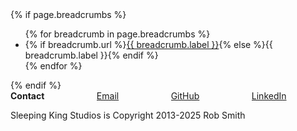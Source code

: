 <footer>
  {% if page.breadcrumbs %}
  <div class="section">
    <div class="container is-max-{{include.max-width}}">
      <nav class="breadcrumb" aria-label="breadcrumbs">
        <ul>
          {% for breadcrumb in page.breadcrumbs %}
            <li>{% if breadcrumb.url %}<a href="{{site.baseurl}}{{breadcrumb.url}}">{{ breadcrumb.label }}</a>{% else %}{{ breadcrumb.label }}{% endif %}</li>
          {% endfor %}
        </ul>
      </nav>
    </div>
  </div>
  {% endif %}

  <div class="footer">
    <div class="container is-max-{{include.max-width}}">
      <div class="columns has-text-centered is-size-5 mb-5">
        <div class="column">
          <strong>Contact</strong>
        </div>
        <div class="column">
          <a href="mailto:rob.smith@sleepingkingstudios.com" target="_blank">
            <span class="icon-text">
              <span class="icon is-medium">
                <i class="fa-solid fa-envelope"></i>
              </span>
            </span>
            Email
          </a>
        </div>
        <div class="column">
          <a href="https://github.com/sleepingkingstudios/" target="_blank">
            <span class="icon-text">
              <span class="icon is-medium">
                <i class="fa-brands fa-github"></i>
              </span>
            </span>
            GitHub
          </a>
        </div>
        <div class="column">
          <a href="https://www.linkedin.com/in/robert-smith-bba5a84/" target="_blank">
            <span class="icon-text">
              <span class="icon is-medium ">
                <i class="fa-brands fa-linkedin"></i>
              </span>
            </span>
            LinkedIn
          </a>
        </div>
      </div>
      <p class="has-text-centered">
        Sleeping&nbsp;King&nbsp;Studios is
        <span class="icon-text">
          <span class="icon">
            <i class="fa fa-copyright"></i>
          </span>
        </span>
        Copyright&nbsp;2013-2025 Rob&nbsp;Smith
      </p>
    </div>
  </div>
</footer>
